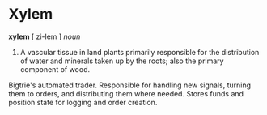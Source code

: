 # Xylem

**xylem** [ zi-lem ] *noun*
1. A vascular tissue in land plants primarily responsible for the distribution
   of water and minerals taken up by the roots; also the primary component of
   wood.

Bigtrie's automated trader. Responsible for handling new signals, turning them
to orders, and distributing them where needed. Stores funds and position
state for logging and order creation.
